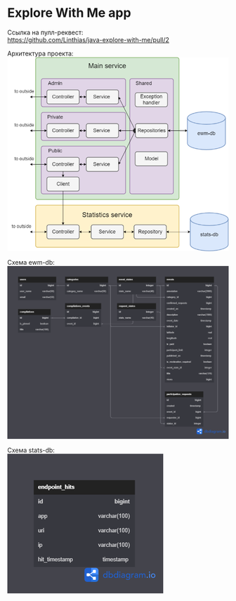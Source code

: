 # Explore With Me app

Ссылка на пулл-реквест:  
https://github.com/Linthias/java-explore-with-me/pull/2

Архитектура проекта:  
![](/images/architecture.png)

Схема ewm-db:  
![](/images/ewm-db.png)

Схема stats-db:  
![](/images/stats-db.png)